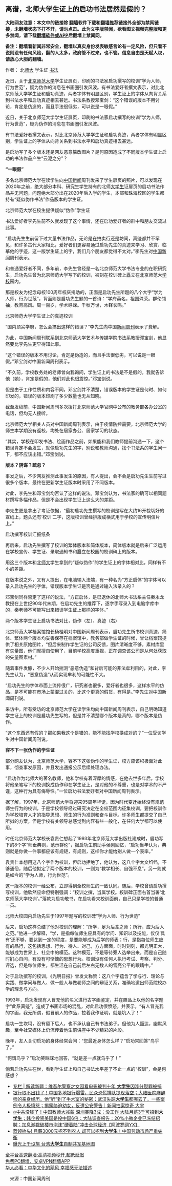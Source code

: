  <!-- 面包屑导航 --> <h2>离谱，北师大学生证上的启功书法居然是假的？</h2> <p class="notice"><b>大陆网友注意：本文中的链接除 <a href="https://github.com/bannedbook/fanqiang" >翻墙</a>软件下载和<a href="https://github.com/killgcd/justmysocks/blob/master/README.md">翻墙推荐</a>链接外全部为禁网链接，未翻墙状态下打不开，请勿点击。此为文字版禁闻，欲看图文视频完整版和更多禁闻，请下载<a href="https://github.com/bannedbook/fanqiang">翻墙软件或APP</a>后翻墙上禁闻网。</p><p>备注：翻墙看新闻非常安全，翻墙以真实身份发表敏感言论有一定风险，但只看不说则没有任何风险，翻的人太多，政府管不过来，也不管。信息自由是天赋人权，请放心大胆的翻墙。</b></p>  <div class="entry"> <p>作者： 北<a href="https://www.bannedbook.org/bnews/tag/%E5%B8%88%E5%A4%A7/" class="st_tag internal_tag" rel="tag" title="标签 师大 下的日志">师大</a> 学生证 <a href="https://www.bannedbook.org/bnews/tag/%E4%B9%A6%E6%B3%95/" class="st_tag internal_tag" rel="tag" title="标签 书法 下的日志">书法</a></p> <p id="summary">近日，关于<a href="https://www.bannedbook.org/bnews/tag/%e5%8c%97%e4%ba%ac/" class="st_tag internal_tag" rel="tag" title="标签 北京 下的日志">北京</a><a href="https://www.bannedbook.org/bnews/tag/%E5%B8%88%E8%8C%83%E5%A4%A7%E5%AD%A6/" class="st_tag internal_tag" rel="tag" title="标签 师范大学 下的日志">师范大学</a>学生证扉页，印刷的书法家启功撰写的校训“学为人师，行为世范”，疑为伪作的消息在书画圈引发风波。有书法爱好者撰文表示，对比北京师范大学学生证和启功真迹，两者字体有明显区别，学生证上的字体从向背关系到书法水平和启功真迹相去甚远。书法系教授邓宝剑：“这个错误的版本不用讨论，肯定是伪造的，而且手法很低劣，可以说是一眼假。”</p> <p>近日，关于北京师范大学学生证扉页，印刷的书法家启功撰写的校训“学为人师，行为世范”，疑为伪作的消息在书画圈引发风波。</p> <p>有书法爱好者撰文表示，对比北京师范大学学生证和启功真迹，两者字体有明显区别，学生证上的字体从向背关系到书法水平和启功真迹相去甚远。</p> <p>是启功写了多个版本还是网友恶意篡改图片？是何原因造成了不同版本学生证上启功的书法作品产生“云泥之分”？</p> <p><strong>“一眼假”</strong></p> <p>多名北京师范大学在读学生向<span class='wp_keywordlink_affiliate'><a href="https://www.bannedbook.org/bnews/cnnews/" title="中国新闻">中国新闻</a></span>周刊发来了学生扉页的照片，可以发现在2020年之前，绝大部分本科、研究生学生持有的北师<a href="https://www.bannedbook.org/bnews/tag/%e5%a4%a7%e5%ad%a6%e7%94%9f/" class="st_tag internal_tag" rel="tag" title="标签 大学生 下的日志">大学生</a>证扉页的启功书法作品并无问题，问题绝大部分出在2020年后入学的学生，本部和珠海校区的学生都持有“疑似伪作书法”作品版本的学生证。</p> <p>北京师范大学在校生提供疑似“伪作”学生证</p> <p>书法爱好者李先生前不久就发现了这个事情，还在启功爱好者的群中和朋友交流过此事。</p> <p>“启功先生生前留下过大量书法作品，无论是在拍卖行还是坊间，真迹都并不罕见，和许多古代大家相比，爱好者们更容易通过启功先生的真迹来学习、欣赏、临摹他的字迹，这一版学生证上的字，我们几个朋友都觉得不太对。”李先生对<span class='wp_keywordlink_affiliate'><a href="https://www.bannedbook.org/" title="中国" target="_blank">中国</a></span><span class='wp_keywordlink_affiliate'><a href="https://www.bannedbook.org/" title="新闻">新闻</a></span>周刊表示。</p> <p>和普通爱好者不同，多年前，李先生曾经是一名北京师范大学书法专业的在职研究生，启功先生曾为北京师范大学写下的校训，被刻在校训碑上矗立在北京师范大<a href="https://www.bannedbook.org/bnews/tag/%e5%ad%a6%e6%a0%a1/" class="st_tag internal_tag" rel="tag" title="标签 学校 下的日志">学校</a>园内。</p> <p>那是校友为纪念母校100周年校庆捐助的，正面是启功先生所题的八个大字“学为人师，行为世范”，背面则是启功先生题的一首诗：“学府英名，祖国殊荣。群伦领袖，教育高风。周一百岁，学术峥嵘。千秋万世，木铎长鸣。”</p> <p>北京师范大学学生证上的真迹校训</p>  <p>“国内顶尖学府，怎么会搞出这样的错误？”李先生向中国<a href="https://www.bannedbook.org/bnews/tag/%E6%96%B0%E9%97%BB%E5%91%A8%E5%88%8A/" class="st_tag internal_tag" rel="tag" title="标签 新闻周刊 下的日志">新闻周刊</a>表示了费解。</p> <p>为此，中国新闻周刊联系到北京师范大学艺术与传媒学院书法系教授邓宝剑，他显然要比李先生更早得知此事。</p> <p>“这个错误的版本不用讨论，肯定是伪造的，而且手法很低劣，可以说是一眼假。”邓宝剑对中国新闻周刊表示。</p> <p>“不久前，学校教务处的老师曾向我询问，学生证上的书法是不是假的，我就告诉他（她），肯定是假的，他们对此也很震惊。”邓宝剑说。</p> <p>但是由于工作性质和内容不同，邓宝剑并不清楚，错误版本的学生证是何时、如何印发的，错误的版本印刷了多少数量也无从知晓。</p> <p>截至发稿前，中国新闻周刊多次拨打北京师范大学官网中公布的教务部各办公室的电话，但均无人接听。</p> <p>北京师范大学相关人员对中国新闻周刊表示，由于疫情防控需要，北京师范大学的师生本学期没有返校，均处在居家办公、居家学习的状态。</p> <p>“其实，学校在印发书法、绘画作品之前，如果能和我们教师提前沟通一下，这个错误肯定不会发生，就像启功先生的字，别说和教师沟通，找个书法系的学生问一下，都不应该出错。”邓宝剑说。</p> <p><strong>版本？阴谋？疏忽？</strong></p> <p>事发之后，不少网友推测此事发生的原因，有人提出，会不会是启功先生生前写过很多个版本，最终在更新学生证版本时采用了不同版本。</p> <p>对此，李先生和邓宝剑均否认了这样的说法。邓宝剑认为，书法家的确可以相同题材撰写多幅作品，但是不会出现学生证上这么大的差距。</p> <p>李先生更是拿出了考证依据，“最初启功先生撰写的校训是写在大约16开裁切好的宣纸上，题头还有‘校训’二字，这版校训曾经排版成横式用于学校的宣传明信片上。”</p> <p>启功撰写校训汇报纸条</p>  <p>再后来，启功先生撰写了校训的繁体版本和简体版本，简体版本就是后来广泛运用在学校宣传、学生证、录取通知书和矗立在校园的校训碑上的版本。</p> <p>用这三个版本和<a href="https://www.bannedbook.org/bnews/tag/%E5%8C%97%E5%B8%88%E5%A4%A7/" class="st_tag internal_tag" rel="tag" title="标签 北师大 下的日志">北师大</a>学生拿到的“疑似伪作”的学生证上的字体相对比，同样有不小的差距。</p> <p>在版本说之外，又有人提出，在电脑输入法端，有一种名为“方正启体”的字体可以录入启功先生的字体，错误版本学生证是否是通过输入法录入的？</p> <p>邓宝剑同样否定了这样的说法，“方正启体，是已退休的北师大书法系主任秦永龙教授在上世纪90年代末期，在启功先生的推荐下，逐字手写录入到电脑字库中的，秦老师不可能写出来错误学生证上那样的字体。”</p> <p>两个版本学生证上启功书法对比，伪作（左）、真迹（右）</p> <p>北京师范大学档案馆馆长杨桂明对中国新闻周刊表示，启功先生所书校训真迹，简体、繁体两个版本均妥善保存在档案馆中，教务部做学生证的时候，曾让档案馆提供了相关原始图片，“但后来制作学生证的公司反馈，图片清晰度不够，素材库里有矢量图，他们就擅自使用了，目前学校高度重视，正在调查该公司是从何处获取的矢量图素材。”</p> <p>随着事件发酵，不少人开始揣测“恶意伪造”和背后可能的非法牟利目的，对此，李先生认为，“恶意伪造”从而实现牟利的可能性不大。</p> <p>“启功先生的字体市面上流传很广，研究者也很多，爱好者也很多，这样水平的仿品，是不可能在市场上蒙混过关的，比这个更真的假货，有得是。”李先生对中国新闻周刊说。</p> <p>采访中，所有受访的北京师范大学在读学生均向中国新闻周刊表示，自己明确知道学生证上的校训是启功先生写的，但是并不清楚哪个版本是真的，哪个版本是伪作。</p> <p>“这个东西还有假的？那如果我这个是错的，能不能找学校换成对的？”一位受访学生对中国新闻周刊说。</p> <p><strong>容不下一张伪作的学生证</strong></p> <p>部分网友认为，北京师范大学，容不下这张伪作的学生证，校方应该积极面对此事，彻查事发原因，并且发出通报公示后续处理办法。</p> <p>“启功作为北师大的著名教师，他和学校有着深厚的情感，在他去世多年后，学校将他亲笔写下的校训换成伪作印在学生证上，是对他的不尊重，也是对学术的不严谨，这种行为具有侮辱性。”一位启功书法爱好者对中国新闻周刊表示。</p>  <p>据了解，1997年，北京师范大学将迎来95周年华诞，因为时代变迁始终没有规范师生行为的校训，于是学校领导经过研究决定在全校范围内征集校训，要把校训作为学校培育人才的指导思想、师生的行为准则和奋斗目标。许多师生都提交了自己所拟的方案，但是学校有关领导总感觉到内容有些一般化，在任何大学都可以使用。</p> <p>时任北京师范大学校长袁贵仁想起了1993年北京师范大学出版社建成时，启功写下的8个字“师垂典则，范示群伦”，据启功生前助手侯刚回忆，“启功当年认为，典则就是你做一件事都应该有规矩，有规则，这样你才能给别人做一个表率。”</p> <p>袁贵仁本想用这八个字作为校训，但启功拒绝了，他认为，这八个字太文绉绉，不够通俗，随后他拟定了两个版本的校训，一则为“教学相长、自强不息”，另一则就是如今的“学为人师，行为世范”。</p> <p>这一版本的校训一经公布，立即得到全校师生的一致认同。随后，学校曾请启功撰写校训，他欣然应命但特别强调：“校训之撰，当属学校。校训碑正面右首当署‘北京师范大学校训’。”落款为启功敬书，在启功看来校训面前，自己只是学校的普通一员。</p> <p>北师大校园内启功先生于1997年题写的校训碑“学为人师、行为世范”</p> <p>后来，启功这样总结了他对校训的理解：“所学，足为后辈之师；所行，应为后人之范。”他进一步解释，“学，是指每位师生应具有的学问、知识以及技能，仅仅‘具有’还不够，要达到一定的程度，是要能够成为后学的师表；行，是指每位师生应有的品行，这包括思想、行为、待人、对己，方方面面，时时刻刻，都光明正大，能够成为世界上、社会中的模范。这种模范，不是等待旁人选举出来，而是自己随时扪心自问，有没有可惭愧的思想行为。校训没有任何人执行考试、考察、判分、评选，但是每位师生，都生活在自己前后左右无数人的雪亮公平的眼睛中。”</p> <p>对于启功撰写的校训，《光明日报》曾发文称赞：这八个字蕴含了学与行、理论与实践、做学问与做人、做一般人与做老师之间的辩证关系，准确地道出师范院校办学的理念与方向。</p> <p>1993年，启功发现有人冒充他的名义进行古字画鉴定，并在赝品上以他的名字题字“此系真迹”，造成了书画市场的混乱，对此启功很愤怒，并表示，“有人冒充我的字画，我无所谓，假冒前人的作品，拉着我作证明，就是坑人了！”</p> <p>启功一生坎坷，没有留下后人，也不承认自己有书法弟子。但他为人豁达，幽默风趣，至今社交媒体上仍流传着他生前讲座中不少精彩的片段。</p> <p>晚年，友人关切启功的身体经常会问：“您最近身体怎么样？”启功常回答“鸟乎了。”</p> <p>“何谓鸟乎？”启功笑眯眯地回答，“就是差一点就乌乎了！”</p> <p>倘若启功先生在世，看到学生证上和自己书法水平差了不止一点的“校训”，会是何感想？</p> <div id="taboola-mid-1"></div>  <ul class='op-related-articles' title='相关阅读'> <li><a href='https://www.bannedbook.org/bnews/ssgc/20220625/1749905.html' target='_blank'>专栏 | 解读新疆：维吾尔警察之女因看电影被判十年 <b>大学生</b>因涉分裂罪被捕</a></li> <li><a href='https://www.bannedbook.org/bnews/bannedvideo/20220623/1749220.html' target='_blank'>银行取不出钱了！中国多地银行爆雷，民众恐慌排队提现落空；大陆医院麻醉师的亲身经历，他“听”到了手术室的秘密；武汉失踪<b>大学生</b>都哪去了，一些案例令人极愤怒；揭露胁迫幼女，反遭公安警告｜新闻拍案惊奇 大宇</a></li> <li><a href='https://www.bannedbook.org/bnews/bannedvideo/20220622/1748867.html' target='_blank'>🔥中共没钱了！中国教师大减薪 深圳暴降3成；没工作 大陆月薪3千可招到<b>大学生</b>；韩企投资美国是投中国6倍；大陆调查报告：20%小微企业已冻结招聘；加息潮戳破楼市泡沫“硬着陆”冲击全球经济【阿波罗网YX】</a></li> <li><a href='https://www.bannedbook.org/bnews/cnnews/20220622/1748540.html' target='_blank'>蓝领抬头! 月薪3000元招不到农人 却可以招到<b>大学生</b>！中国劳动市场严重失衡</a></li> <li><a href='https://www.bannedbook.org/bnews/taiwannews/20220621/1748362.html' target='_blank'>曝光上千设施 台湾<b>大学生</b>自制共军基地图</a></li> </ul> <p class="texttj"> <a href="https://github.com/bannedbook/fanqiang/wiki/V2ray%E6%9C%BA%E5%9C%BA" target="_blank">全平台高速翻墙:高清视频秒开,超低延迟</a><br/> <a href="https://github.com/bannedbook/fanqiang/wiki/%E7%A6%81%E9%97%BB%E7%BD%91%E5%AE%89%E5%8D%93%E7%BF%BB%E5%A2%99%E6%96%B0%E9%97%BBAPP" target="_blank">免费PC翻墙、安卓VPN翻墙APP</a><br/> <a href="https://www.bannedbook.org/bnews/comments/20220220/1694796.html" target="_blank">华人必看：中华文化的飓风 幸福感无法描述</a> </p> <p class="src-info">　来源：中国新闻周刊 </p><a name='sharetosocial'></a>  <div style="margin-bottom:5px;padding-bottom:5px;clear:both"> <div id="archive-pix-1" class="banner-ads"> <!-- AuctionX Display platform tag START --> <div id="27602x728x90x621x_ADSLOT1" clicktrack="%%CLICK_URL_ESC%%"></div>  <!-- AuctionX Display platform tag END --> </div> <div id="archive-pix-2" class="banner-ads"> <!-- AuctionX Display platform tag START --> <div id="27556x300x250x621x_ADSLOT1" clicktrack="%%CLICK_URL_ESC%%" style="margin:0 auto;text-align:center"></div>  <!-- AuctionX Display platform tag END --> </div> </div>  <div id="archive-pix-1" class="banner-ads"> <!-- AuctionX Display platform tag START --> <div id="27603x728x90x621x_ADSLOT1" clicktrack="%%CLICK_URL_ESC%%"></div>  <!-- AuctionX Display platform tag END --> </div> </div><!--END ENTRY--> 